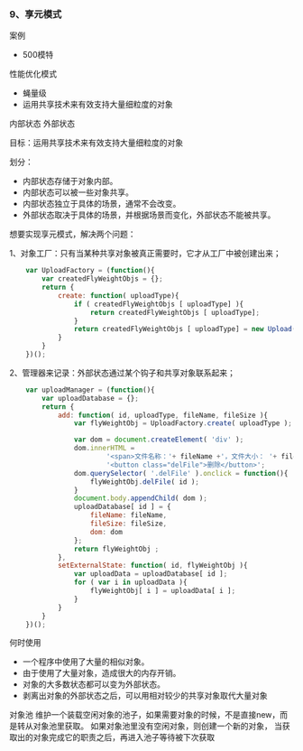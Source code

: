 ### 9、享元模式

案例
- 500模特

性能优化模式
- 蝇量级
- 运用共享技术来有效支持大量细粒度的对象

内部状态
外部状态

目标：运用共享技术来有效支持大量细粒度的对象

划分：
- 内部状态存储于对象内部。
- 内部状态可以被一些对象共享。
- 内部状态独立于具体的场景，通常不会改变。
- 外部状态取决于具体的场景，并根据场景而变化，外部状态不能被共享。

想要实现享元模式，解决两个问题：

1、对象工厂：只有当某种共享对象被真正需要时，它才从工厂中被创建出来；
```js
    var UploadFactory = (function(){
        var createdFlyWeightObjs = {};
        return {
            create: function( uploadType){
                if ( createdFlyWeightObjs [ uploadType] ){
                    return createdFlyWeightObjs [ uploadType];
                }
                return createdFlyWeightObjs [ uploadType] = new Upload( uploadType);
            }
        }
    })();
```
2、管理器来记录：外部状态通过某个钩子和共享对象联系起来；
```js
    var uploadManager = (function(){
        var uploadDatabase = {};
        return {
            add: function( id, uploadType, fileName, fileSize ){
                var flyWeightObj = UploadFactory.create( uploadType );

                var dom = document.createElement( 'div' );
                dom.innerHTML =
                        '<span>文件名称：'+ fileName +'，文件大小： '+ fileSize +'</span>' +
                        '<button class="delFile">删除</button>';
                dom.querySelector( '.delFile' ).onclick = function(){
                    flyWeightObj.delFile( id );
                }
                document.body.appendChild( dom );
                uploadDatabase[ id ] = {
                    fileName: fileName,
                    fileSize: fileSize,
                    dom: dom
                };
                return flyWeightObj ;
            },
            setExternalState: function( id, flyWeightObj ){
                var uploadData = uploadDatabase[ id ];
                for ( var i in uploadData ){
                    flyWeightObj[ i ] = uploadData[ i ];
                }
            }
        }
    })();
```

何时使用
- 一个程序中使用了大量的相似对象。
- 由于使用了大量对象，造成很大的内存开销。
- 对象的大多数状态都可以变为外部状态。
- 剥离出对象的外部状态之后，可以用相对较少的共享对象取代大量对象

对象池
维护一个装载空闲对象的池子，如果需要对象的时候，不是直接new，而是转从对象池里获取。
如果对象池里没有空闲对象，则创建一个新的对象，
当获取出的对象完成它的职责之后，再进入池子等待被下次获取
